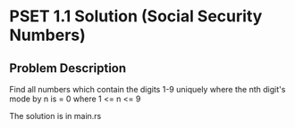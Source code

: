# PSET 1.1 Solution (Social Security Numbers)
## Problem Description
Find all numbers which contain the digits 1-9 uniquely where the nth digit's mode by n is = 0 where 1 <= n <= 9

The solution is in main.rs